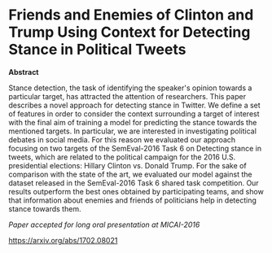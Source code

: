 # Friends and Enemies of Clinton and Trump Using Context for Detecting Stance in Political Tweets
**Abstract**

Stance detection, the task of identifying the speaker's opinion towards a particular target, has attracted the attention of researchers.  This paper describes a novel approach for detecting stance in Twitter.  We define a set of features in order to consider the context surrounding a target of interest with the final aim of training a model for predicting the stance towards the mentioned targets. In particular, we are interested in investigating political debates in social media. For this reason we evaluated our approach  focusing on two targets of the SemEval-2016 Task 6 on Detecting stance in tweets, which are related to the political campaign for the 2016 U.S. presidential elections: Hillary Clinton vs. Donald Trump. For the sake of comparison with the state of the art, we evaluated our model against the dataset released in the SemEval-2016 Task 6 shared task competition. Our results outperform the best ones obtained by participating teams, and show that information about enemies and friends of politicians help in detecting stance towards them.

*Paper accepted for long oral presentation at MICAI-2016*

https://arxiv.org/abs/1702.08021
